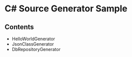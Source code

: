 # C# Source Generator Sample
## Contents
- HelloWorldGenerator
- JsonClassGenerator
- DbRepositoryGenerator